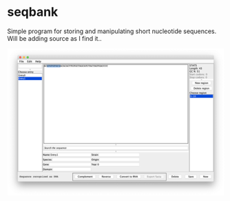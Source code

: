 # seqbank
Simple program for storing and manipulating short nucleotide sequences. Will be adding source as I find it..

![alt text](https://github.com/vihoikka/seqbank/blob/main/Screenshot%202020-12-15%20at%2012.22.37.png "Screenshot of the program")
